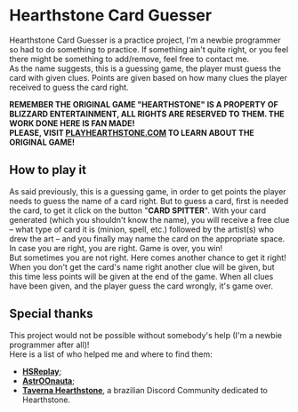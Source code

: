 # Hearthstone Card Guesser

Hearthstone Card Guesser is a practice project, I'm a newbie programmer so had to do something to practice. If something ain't quite right, or you feel there might be something to add/remove, feel free to contact me.  
As the name suggests, this is a guessing game, the player must guess the card with given clues. Points are given based on how many clues the player received to guess the card right.  

**REMEMBER THE ORIGINAL GAME "HEARTHSTONE" IS A PROPERTY OF BLIZZARD ENTERTAINMENT, ALL RIGHTS ARE RESERVED TO THEM. THE WORK DONE HERE IS FAN MADE!**  
**PLEASE, VISIT [PLAYHEARTHSTONE.COM](https://hearthstone.blizzard.com/) TO LEARN ABOUT THE ORIGINAL GAME!**  

## How to play it  

As said previously, this is a guessing game, in order to get points the player needs to guess the name of a card right. But to guess a card, first is needed the card, to get it click on the button "**CARD SPITTER**". With your card generated (which you shouldn't know the name), you will receive a free clue – what type of card it is (minion, spell, etc.) followed by the artist(s) who drew the art – and you finally may name the card on the appropriate space. In case you are right, you are right. Game is over, you win!  
But sometimes you are not right. Here comes another chance to get it right!  
When you don't get the card's name right another clue will be given, but this time less points will be given at the end of the game. When all clues have been given, and the player guess the card wrongly, it's game over.  

## Special thanks  

This project would not be possible without somebody's help (I'm a newbie programmer after all)!  
Here is a list of who helped me and where to find them:  

* [**HSReplay**](https://hsreplay.net/);  
* [**AstrOOnauta**](https://github.com/AstrOOnauta);  
* [**Taverna Hearthstone**](https://discord.gg/Rg7Sf6nG), a brazilian Discord Community dedicated to Hearthstone.  
